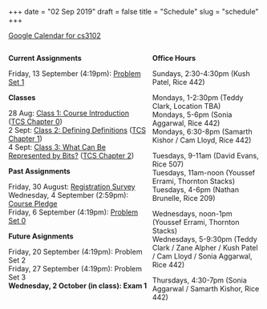 +++
date = "02 Sep 2019"
draft = false
title = "Schedule"
slug = "schedule"
+++

[Google Calendar for cs3102](https://calendar.google.com/calendar?cid=ZmNwNTl2MHMzMDdobGlvM2E3b2s2bXUxOGtAZ3JvdXAuY2FsZW5kYXIuZ29vZ2xlLmNvbQ)

 
   <section style="display: table;width: 100%"><div style="display: table-row;"><div style="display: table-cell;width:55%">

   **Current Assignments**

   Friday, 13 September (4:19pm): [Problem Set 1](/ps1)

   **Classes**

28 Aug: [Class 1: Course Introduction](/lecture1/) ([TCS Chapter 0](/docs/tcs-chapter0.pdf))  
2 Sept: [Class 2: Defining Definitions](/class2) ([TCS Chapter 1](/docs/tcs-chapter1.pdf))  
4 Sept: [Class 3: What Can Be Represented by Bits?](/class3) ([TCS Chapter 2](/docs/tcs-chapter2.pdf))  


**Past Assignments**  

Friday, 30 August: [Registration Survey](/survey/)  
Wednesday, 4 September (2:59pm): [Course Pledge](/pledgeposted)  
Friday, 6 September (4:19pm): [Problem Set 0](/ps0posted)  

**Future Asignments**

Friday, 20 September (4:19pm): Problem Set 2  
Friday, 27 September (4:19pm): Problem Set 3  
**Wednesday, 2 October (in class): Exam 1**  
   
   </div>
   <div style="display: table-cell;"></div>
   <div style="display: table-cell;text-align:left;background-color:var(--highlight-color);padding-left:10px;color:var(--sp-color);">

**Office Hours**

Sundays, 2:30-4:30pm (Kush Patel, Rice 442)  

Mondays, 1-2:30pm (Teddy Clark, Location TBA)  
Mondays, 5-6pm (Sonia Aggarwal, Rice 442)  
Mondays, 6:30-8pm (Samarth Kishor / Cam Lloyd, Rice 442)  

Tuesdays, 9-11am (David Evans, Rice 507)  
Tuesdays, 11am-noon (Youssef Errami, Thornton Stacks)  
Tuesdays, 4-6pm (Nathan Brunelle, Rice 209)  

Wednesdays, noon-1pm (Youssef Errami, Thornton Stacks)  
Wednesdays, 5-9:30pm (Teddy Clark / Zane Alpher / Kush Patel / Cam Lloyd / Sonia Aggarwal, Rice 442)  

Thursdays, 4:30-7pm (Sonia Aggarwal / Samarth Kishor, Rice 442)

   </div>
   </div>
   </section>
   




